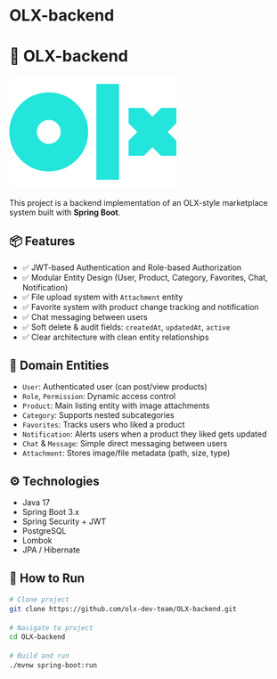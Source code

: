 # OLX-backend
# 🛒 OLX-backend

<img src="src/main/resources/docs/image/olx-logo.png" alt="OLX backend image" width="300"/>

This project is a backend implementation of an OLX-style marketplace system built with **Spring Boot**.

## 📦 Features

- ✅ JWT-based Authentication and Role-based Authorization
- ✅ Modular Entity Design (User, Product, Category, Favorites, Chat, Notification)
- ✅ File upload system with `Attachment` entity
- ✅ Favorite system with product change tracking and notification
- ✅ Chat messaging between users
- ✅ Soft delete & audit fields: `createdAt`, `updatedAt`, `active`
- ✅ Clear architecture with clean entity relationships

## 🧱 Domain Entities

- `User`: Authenticated user (can post/view products)
- `Role`, `Permission`: Dynamic access control
- `Product`: Main listing entity with image attachments
- `Category`: Supports nested subcategories
- `Favorites`: Tracks users who liked a product
- `Notification`: Alerts users when a product they liked gets updated
- `Chat` & `Message`: Simple direct messaging between users
- `Attachment`: Stores image/file metadata (path, size, type)

## ⚙️ Technologies

- Java 17
- Spring Boot 3.x
- Spring Security + JWT
- PostgreSQL
- Lombok
- JPA / Hibernate

## 🚀 How to Run

```bash
# Clone project
git clone https://github.com/olx-dev-team/OLX-backend.git

# Navigate to project
cd OLX-backend

# Build and run
./mvnw spring-boot:run
